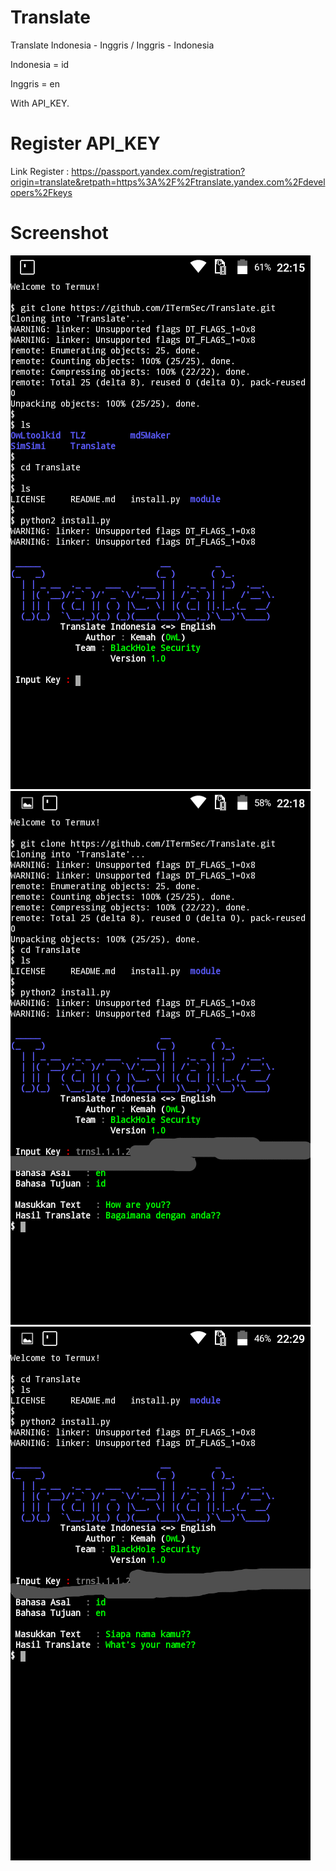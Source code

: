 # Translate
Translate Indonesia - Inggris / Inggris - Indonesia 

Indonesia = id

Inggris = en

With API_KEY.
# Register API_KEY
Link Register : https://passport.yandex.com/registration?origin=translate&retpath=https%3A%2F%2Ftranslate.yandex.com%2Fdevelopers%2Fkeys
# Screenshot
<img src="Translate1.png"/> <img src="Translate2.png"/> <img src="Translate3.png"/>
